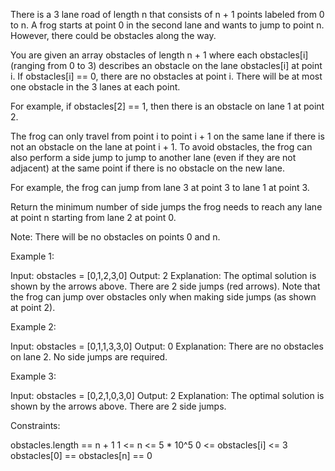 There is a 3 lane road of length n that consists of n + 1 points labeled from
0 to n. A frog starts at point 0 in the second lane and wants to jump to
point n. However, there could be obstacles along the way.

You are given an array obstacles of length n + 1 where each obstacles[i]
(ranging from 0 to 3) describes an obstacle on the lane obstacles[i] at point
i. If obstacles[i] == 0, there are no obstacles at point i. There will be at
most one obstacle in the 3 lanes at each point.


For example, if obstacles[2] == 1, then there is an obstacle on lane 1 at
point 2.


The frog can only travel from point i to point i + 1 on the same lane if
there is not an obstacle on the lane at point i + 1. To avoid obstacles, the
frog can also perform a side jump to jump to another lane (even if they are
not adjacent) at the same point if there is no obstacle on the new
lane.


For example, the frog can jump from lane 3 at point 3 to lane 1 at point 3.


Return the minimum number of side jumps the frog needs to reach any lane at
point n starting from lane 2 at point 0.

Note: There will be no obstacles on points 0 and n.


Example 1:


Input: obstacles = [0,1,2,3,0]
Output: 2 
Explanation: The optimal solution is shown by the arrows above. There are 2
side jumps (red arrows).
Note that the frog can jump over obstacles only when making side jumps (as
shown at point 2).


Example 2:


Input: obstacles = [0,1,1,3,3,0]
Output: 0
Explanation: There are no obstacles on lane 2. No side jumps are required.


Example 3:


Input: obstacles = [0,2,1,0,3,0]
Output: 2
Explanation: The optimal solution is shown by the arrows above. There are 2
side jumps.



Constraints:


obstacles.length == n + 1
1 <= n <= 5 * 10^5
0 <= obstacles[i] <= 3
obstacles[0] == obstacles[n] == 0





